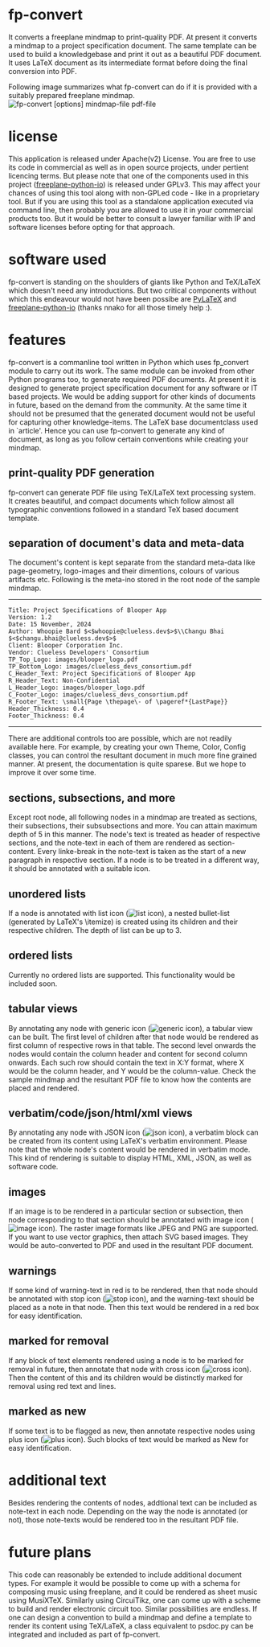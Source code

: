 # fp-convert

It converts a freeplane mindmap to print-quality PDF. At present it converts a mindmap to a project specification document. The same template can be used to build a knowledgebase and print it out as a beautiful PDF document. It uses LaTeX document as its intermediate format before doing the final conversion into PDF.

Following image summarizes what fp-convert can do if it is provided with a suitably prepared freeplane mindmap.
![fp-convert [options] mindmap-file pdf-file](docs/examples/blooper-specs/images/fp-convert-summary-image.png)

# license

This application is released under Apache(v2) License. You are free to use its code in commercial as well as in open source projects, under pertient licencing terms. But please note that one of the components used in this project ([freeplane-python-io](https://github.com/nnako/freeplane-python-io)) is released under GPLv3. This may affect your chances of using this tool along with non-GPLed code - like in a proprietary tool. But if you are using this tool as a standalone application executed via command line, then probably you are allowed to use it in your commercial products too. But it would be better to consult a lawyer familiar with IP and software licenses before opting for that approach.

# software used

fp-convert is standing on the shoulders of giants like Python and TeX/LaTeX which doesn't need any introductions. But two critical components without which this endeavour would not have been possibe are [PyLaTeX](https://github.com/JelteF/PyLaTeX) and [freeplane-python-io](https://github.com/nnako/freeplane-python-io) (thanks nnako for all those timely help :).

# features

fp-convert is a commanline tool written in Python which uses fp_convert module to carry out its work. The same module can be invoked from other Python programs too, to generate required PDF documents. At present it is designed to generate project specification document for any software or IT based projects. We would be adding support for other kinds of documents in future, based on the demand from the community. At the same time it should not be presumed that the generated document would not be useful for capturing other knowledge-items. The LaTeX base documentclass used in `article'. Hence you can use fp-convert to generate any kind of document, as long as you follow certain conventions while creating your mindmap.

## print-quality PDF generation

fp-convert can generate PDF file using TeX/LaTeX text processing system. It creates beautiful, and compact documents which follow almost all typographic conventions followed in a standard TeX based document template.

## separation of document's data and meta-data

The document's content is kept separate from the standard meta-data like page-geometry, logo-images and their dimentions, colours of various artifacts etc. Following is the meta-ino stored in the root node of the sample mindmap.

---

```
Title: Project Specifications of Blooper App
Version: 1.2
Date: 15 November, 2024
Author: Whoopie Bard $<$whoopie@clueless.dev$>$\\Changu Bhai $<$changu.bhai@clueless.dev$>$
Client: Blooper Corporation Inc.
Vendor: Clueless Developers' Consortium
TP_Top_Logo: images/blooper_logo.pdf
TP_Bottom_Logo: images/clueless_devs_consortium.pdf
C_Header_Text: Project Specifications of Blooper App
R_Header_Text: Non-Confidential
L_Header_Logo: images/blooper_logo.pdf
C_Footer_Logo: images/clueless_devs_consortium.pdf
R_Footer_Text: \small{Page \thepage\- of \pageref*{LastPage}}
Header_Thickness: 0.4
Footer_Thickness: 0.4
```

---

There are additional controls too are possible, which are not readily available here. For example, by creating your own Theme, Color, Config classes, you can control the resultant document in much more fine grained manner. At present, the documentation is quite sparese. But we hope to improve it over some time.

## sections, subsections, and more

Except root node, all following nodes in a mindmap are treated as sections, their subsections, their subsubsections and more. You can attain maximum depth of 5 in this manner. The node's text is treated as header of respective sections, and the note-text in each of them are rendered as section-content. Every linke-break in the note-text is taken as the start of a new paragraph in respective section. If a node is to be treated in a different way, it should be annotated with a suitable icon.

## unordered lists

If a node is annotated with list icon (![list icon](docs/examples/blooper-specs/images/list.png)), a nested bullet-list (generated by LaTeX's \itemize) is created using its children and their respective children. The depth of list can be up to 3.

## ordered lists

Currently no ordered lists  are supported. This functionality would be included soon.

## tabular views

By annotating any node with generic icon (![generic icon](docs/examples/blooper-specs/images/table.png)), a tabular view can be built. The first level of children after that node would be rendered as first column of respective rows in that table. The second level onwards the nodes would contain the column header and content for second column onwards. Each such row should contain the text in X:Y format, where X would be the column header, and Y would be the column-value. Check the sample mindmap and the resultant PDF file to know how the contents are placed and rendered.

## verbatim/code/json/html/xml views

By annotating any node with JSON icon (![json icon](docs/examples/blooper-specs/images/json.png)), a verbatim block can be created from its content using LaTeX's verbatim environment. Please note that the whole node's content would be rendered in verbatim mode. This kind of rendering is suitable to display HTML, XML, JSON, as well as software code.

## images

If an image is to be rendered in a particular section or subsection, then node corresponding to that section should be annotated with image icon (![image icon](docs/examples/blooper-specs/images/image.png)). The raster image formats like JPEG and PNG are supported. If you want to use vector graphics, then attach SVG based images. They would be auto-converted to PDF and used in the resultant PDF document.

## warnings

If some kind of warning-text in red is to be rendered, then that node should be annotated with stop icon (![stop icon](docs/examples/blooper-specs/images/stop.png)), and the warning-text should be placed as a note in that node. Then this text would be rendered in a red box for easy identification.

## marked for removal

If any block of text elements rendered using a node is to be marked for removal in future, then annotate that node with cross icon (![cross icon](docs/examples/blooper-specs/images/cross.png)). Then the content of this and its children would be distinctly marked for removal using red text and lines.

## marked as new

If some text is to be flagged as new, then annotate respective nodes using plus icon (![plus icon](docs/examples/blooper-specs/images/plus.png)). Such blocks of text would be marked as New for easy identification.

# additional text

Besides rendering the contents of nodes, addtional text can be included as note-text in each node. Depending on the way the node is annotated (or not), those note-texts would be rendered too in the resultant PDF file.

# future plans

This code can reasonably be extended to include additional document types. For example it would be possible to come up with a schema for composing music using freeplane, and it could be rendered as sheet music using MusiXTeX. Similarly using CircuiTikz, one can come up with a scheme to build and render electronic circuit too. Similar possibilities are endless. If one can design a convention to build a mindmap and define a template to render its content using TeX/LaTeX, a class equivalent to psdoc.py can be integrated and included as part of fp-convert.


